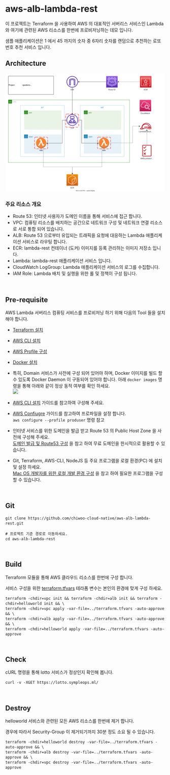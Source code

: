 # aws-alb-lambda-rest

이 프로젝트는 Terraform 을 사용하여 AWS 의 대표적인 서버리스 서비스인 Lambda 와 여기에 관련된 AWS 리소스를 한번에 프로비저닝하는 데모 입니다.

샘플 애플리케이션은 1 에서 45 까지의 숫자 중 6자리 숫자를 랜덤으로 추천하는 로또 번호 추천 서비스 입니다. 

## Architecture
 
![](architecture.svg)

### 주요 리소스 개요
- Route 53: 인터넷 사용자가 도메인 이름을 통해 서비스에 접근 합니다.
- VPC: 컴퓨팅 리소스를 배치하는 공간으로 네트워크 구성 및 네트워크 연결 리소스로 서로 통합 되어 있습니다.
- ALB: Route 53 으로부터 유입되는 트래픽을 요청에 대응하는 Lambda 애플리케이션 서비스로 라우팅 합니다.
- ECR: lambda-rest 컨테이너 (도커) 이미지를 등록 관리하는 이미지 저장소 입니다.
- Lambda: lambda-rest 애플리케이션 서비스 입니다.
- CloudWatch LogGroup: Lambda 애플리케이션 서비스의 로그를 수집합니다.
- IAM Role: Lambda 배치 및 실행을 위한 롤 및 정책이 구성 됩니다.

<br>

## Pre-requisite

AWS Lambda 서버리스 컴퓨팅 서비스를 프로비저닝 하기 위해 다음의 Tool 들을 설치 해야 합니다.
- [Terraform 설치](https://learn.hashicorp.com/tutorials/terraform/install-cli)
- [AWS CLI 설치](https://docs.aws.amazon.com/ko_kr/cli/latest/userguide/getting-started-install.html)
- [AWS Profile 구성](https://docs.aws.amazon.com/ko_kr/cli/latest/userguide/cli-configure-files.html)
- [Docker 설치](https://docs.docker.com/desktop/mac/install/)

- 특히, Domain 서비스가 사전에 구성 되어 있어야 하며, Docker 이미지를 빌드 할 수 있도록 Docker Daemon 이 구동되어 있어야 합니다.
  아래 `docker images` 명령을 통해 아래와 같이 정상 동적 여부를 확인 하세요.  
  ![](images/docker-img.png)

- [AWS CLI 설치](https://docs.aws.amazon.com/ko_kr/cli/latest/userguide/install-cliv2.html) 가이드를 참고하여 구성해 주세요.

- [AWS Confiugre](https://docs.aws.amazon.com/cli/latest/userguide/cli-configure-quickstart.html) 가이드를 참고하여 프로파일을 설정 합니다.  
  `aws configure --profile produser` 명령 참고

- 인터넷 서비스를 위한 도메인을 발급 받고 Route 53 의 Public Host Zone 을 사전에 구성해 주세요.  
  [도메인 발급 및 Route53 구성](https://symplesims.github.io/devops/route53/acm/hosting/2022/01/11/aws-route53.html) 을 참고 하여 무료 도메인을 한시적으로 활용할 수 있습니다.

- Git, Terraform, AWS-CLI, NodeJS 등 주요 프로그램을 로컬 환경(PC) 에 설치 및 설정 하세요.  
  [Mac OS 개발자를 위한 로컬 개발 환경 구성](https://symplesims.github.io/development/setup/macos/2021/12/02/setup-development-environment-on-macos.html) 을 참고 하여 필요한 프로그램을 구성할 수 있습니다.

<br>

## Git
```
git clone https://github.com/chiwoo-cloud-native/aws-alb-lambda-rest.git

# 프로젝트 기준 경로로 이동하세요.
cd aws-alb-lambda-rest
```

<br>

## Build
Terraform 모듈을 통해 AWS 클라우드 리소스를 한번에 구성 합니다.

서비스 구성을 위한 [terraform.tfvars](./terraform.tfvars) 테라폼 변수는 본인의 환경에 맞게 구성 하세요.

```
terraform -chdir=vpc init && terraform -chdir=alb init && terraform -chdir=helloworld init && \
terraform -chdir=vpc apply -var-file=../terraform.tfvars -auto-approve && \
terraform -chdir=alb apply -var-file=../terraform.tfvars -auto-approve && \
terraform -chdir=helloworld apply -var-file=../terraform.tfvars -auto-approve
```

<br>

## Check

cURL 명령을 통해 lotto 서비스가 정상인지 확인해 봅니다.

```
curl -v -XGET https://lotto.sympleops.ml/ 
```

<br>


## Destroy

helloworld 서비스와 관련된 모든 AWS 리소스를 한번에 제거 합니다.

경우에 따라서 Security-Group 이 제거되기까지 30분 정도 소요 될 수 있습니다.

```
terraform -chdir=helloworld destroy -var-file=../terraform.tfvars -auto-approve && \
terraform -chdir=alb destroy -var-file=../terraform.tfvars -auto-approve && \
terraform -chdir=vpc destroy -var-file=../terraform.tfvars -auto-approve
```
